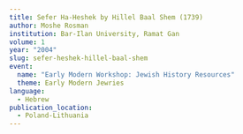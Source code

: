 ```yaml
---
title: Sefer Ha-Heshek by Hillel Baal Shem (1739)
author: Moshe Rosman
institution: Bar-Ilan University, Ramat Gan
volume: 1
year: "2004"
slug: sefer-heshek-hillel-baal-shem
event:
  name: "Early Modern Workshop: Jewish History Resources"
  theme: Early Modern Jewries
language:
  - Hebrew
publication_location:
  - Poland-Lithuania
---
```

